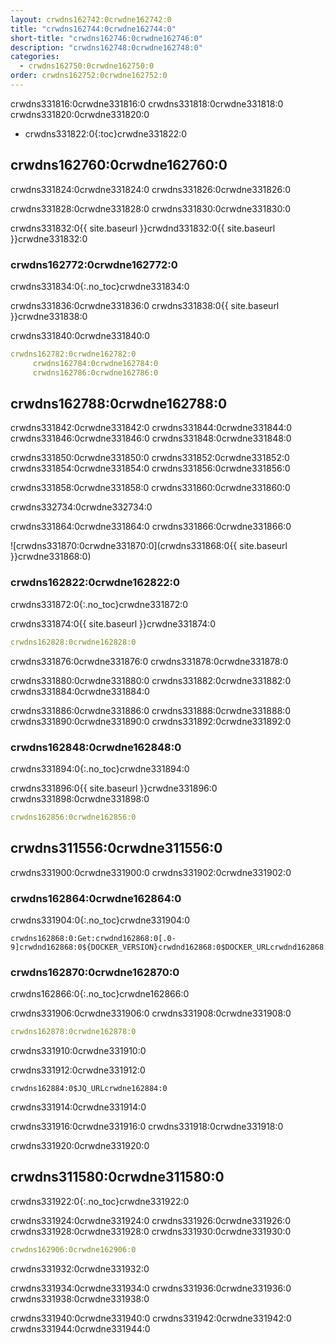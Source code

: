 ```yaml
---
layout: crwdns162742:0crwdne162742:0
title: "crwdns162744:0crwdne162744:0"
short-title: "crwdns162746:0crwdne162746:0"
description: "crwdns162748:0crwdne162748:0"
categories:
  - crwdns162750:0crwdne162750:0
order: crwdns162752:0crwdne162752:0
---
```


crwdns331816:0crwdne331816:0 crwdns331818:0crwdne331818:0 crwdns331820:0crwdne331820:0

- crwdns331822:0{:toc}crwdne331822:0

## crwdns162760:0crwdne162760:0

crwdns331824:0crwdne331824:0 crwdns331826:0crwdne331826:0

crwdns331828:0crwdne331828:0 crwdns331830:0crwdne331830:0

crwdns331832:0{{ site.baseurl }}crwdnd331832:0{{ site.baseurl }}crwdne331832:0

### crwdns162772:0crwdne162772:0

crwdns331834:0{:.no_toc}crwdne331834:0

crwdns331836:0crwdne331836:0 crwdns331838:0{{ site.baseurl }}crwdne331838:0

crwdns331840:0crwdne331840:0

```YAML
crwdns162782:0crwdne162782:0
     crwdns162784:0crwdne162784:0
     crwdns162786:0crwdne162786:0
```

## crwdns162788:0crwdne162788:0

crwdns331842:0crwdne331842:0 crwdns331844:0crwdne331844:0 crwdns331846:0crwdne331846:0 crwdns331848:0crwdne331848:0

crwdns331850:0crwdne331850:0 crwdns331852:0crwdne331852:0 crwdns331854:0crwdne331854:0 crwdns331856:0crwdne331856:0

crwdns331858:0crwdne331858:0 crwdns331860:0crwdne331860:0

crwdns332734:0crwdne332734:0

crwdns331864:0crwdne331864:0 crwdns331866:0crwdne331866:0

![crwdns331870:0crwdne331870:0](crwdns331868:0{{ site.baseurl }}crwdne331868:0)

### crwdns162822:0crwdne162822:0

crwdns331872:0{:.no_toc}crwdne331872:0

crwdns331874:0{{ site.baseurl }}crwdne331874:0

```YAML
crwdns162828:0crwdne162828:0  
```

crwdns331876:0crwdne331876:0 crwdns331878:0crwdne331878:0

crwdns331880:0crwdne331880:0 crwdns331882:0crwdne331882:0 crwdns331884:0crwdne331884:0

crwdns331886:0crwdne331886:0 crwdns331888:0crwdne331888:0 crwdns331890:0crwdne331890:0 crwdns331892:0crwdne331892:0

### crwdns162848:0crwdne162848:0

crwdns331894:0{:.no_toc}crwdne331894:0

crwdns331896:0{{ site.baseurl }}crwdne331896:0 crwdns331898:0crwdne331898:0

```YAML
crwdns162856:0crwdne162856:0
```

## crwdns311556:0crwdne311556:0

crwdns331900:0crwdne331900:0 crwdns331902:0crwdne331902:0

### crwdns162864:0crwdne162864:0

crwdns331904:0{:.no_toc}crwdne331904:0

    crwdns162868:0:Get:crwdnd162868:0[.0-9]crwdnd162868:0${DOCKER_VERSION}crwdnd162868:0$DOCKER_URLcrwdnd162868:0${DOCKER_URL}crwdne162868:0
    

### crwdns162870:0crwdne162870:0

crwdns162866:0{:.no_toc}crwdne162866:0

crwdns331906:0crwdne331906:0 crwdns331908:0crwdne331908:0

```yaml
crwdns162878:0crwdne162878:0
```

crwdns331910:0crwdne331910:0

crwdns331912:0crwdne331912:0

    crwdns162884:0$JQ_URLcrwdne162884:0
    

crwdns331914:0crwdne331914:0

crwdns331916:0crwdne331916:0 crwdns331918:0crwdne331918:0

crwdns331920:0crwdne331920:0

## crwdns311580:0crwdne311580:0

crwdns331922:0{:.no_toc}crwdne331922:0

crwdns331924:0crwdne331924:0 crwdns331926:0crwdne331926:0 crwdns331928:0crwdne331928:0 crwdns331930:0crwdne331930:0

```yaml
crwdns162906:0crwdne162906:0 
```

crwdns331932:0crwdne331932:0

crwdns331934:0crwdne331934:0 crwdns331936:0crwdne331936:0 crwdns331938:0crwdne331938:0

crwdns331940:0crwdne331940:0 crwdns331942:0crwdne331942:0 crwdns331944:0crwdne331944:0

<div class="video-wrapper">
  <iframe width="560" height="315" src="crwdns162922:0crwdne162922:0" frameborder="0" allow="autoplay; encrypted-media" allowfullscreen></iframe>
</div>
